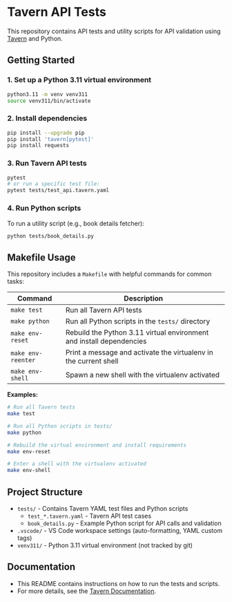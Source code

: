 
# Tavern API Tests

This repository contains API tests and utility scripts for API validation using [Tavern](https://tavern.dev/) and Python.

## Getting Started

### 1. Set up a Python 3.11 virtual environment

```sh
python3.11 -m venv venv311
source venv311/bin/activate
```

### 2. Install dependencies

```sh
pip install --upgrade pip
pip install 'tavern[pytest]'
pip install requests
```

### 3. Run Tavern API tests

```sh
pytest
# or run a specific test file:
pytest tests/test_api.tavern.yaml
```

### 4. Run Python scripts

To run a utility script (e.g., book details fetcher):

```sh
python tests/book_details.py
```


## Makefile Usage

This repository includes a `Makefile` with helpful commands for common tasks:

| Command         | Description                                      |
|----------------|--------------------------------------------------|
| `make test`    | Run all Tavern API tests                         |
| `make python`  | Run all Python scripts in the `tests/` directory |
| `make env-reset` | Rebuild the Python 3.11 virtual environment and install dependencies |
| `make env-reenter` | Print a message and activate the virtualenv in the current shell |
| `make env-shell` | Spawn a new shell with the virtualenv activated |

**Examples:**

```sh
# Run all Tavern tests
make test

# Run all Python scripts in tests/
make python

# Rebuild the virtual environment and install requirements
make env-reset

# Enter a shell with the virtualenv activated
make env-shell
```

## Project Structure

- `tests/` - Contains Tavern YAML test files and Python scripts
  - `test_*.tavern.yaml` - Tavern API test cases
  - `book_details.py` - Example Python script for API calls and validation
- `.vscode/` - VS Code workspace settings (auto-formatting, YAML custom tags)
- `venv311/` - Python 3.11 virtual environment (not tracked by git)

## Documentation

- This README contains instructions on how to run the tests and scripts.
- For more details, see the [Tavern Documentation](https://tavern.dev/).

